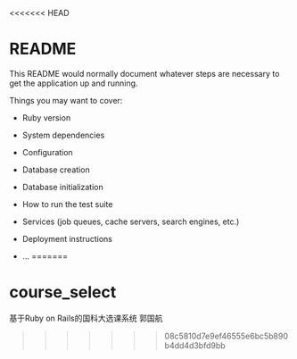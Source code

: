 <<<<<<< HEAD
# README

This README would normally document whatever steps are necessary to get the
application up and running.

Things you may want to cover:

* Ruby version

* System dependencies

* Configuration

* Database creation

* Database initialization

* How to run the test suite

* Services (job queues, cache servers, search engines, etc.)

* Deployment instructions

* ...
=======
# course_select
基于Ruby on Rails的国科大选课系统
郭国航
>>>>>>> 08c5810d7e9ef46555e6bc5b890b4dd4d3bfd9bb
